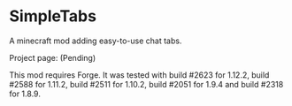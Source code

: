 # SimpleTabs

A minecraft mod adding easy-to-use chat tabs.

Project page: (Pending)

This mod requires Forge. It was tested with build #2623 for 1.12.2,
build #2588 for 1.11.2, build #2511 for 1.10.2, build #2051 for 1.9.4
and build #2318 for 1.8.9.
